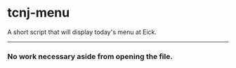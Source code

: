 # tcnj-menu
A short script that will display today's menu at Eick.
***
### No work necessary aside from opening the file.
